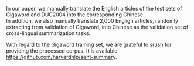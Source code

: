 In our paper, we manually translate the English articles of the test sets of Gigaword and DUC2004 into the corresponding Chinese.    
In addition, we also manually translate 2,000 Engligh articles, randomly extracting from validation of Gigaword, into Chinese as the validation set of cross-lingual summarization tasks.


With regard to the Gigaword training set, we are grateful to [srush](https://github.com/srush) for providing the processed corpus. It is available https://github.com/harvardnlp/sent-summary.
